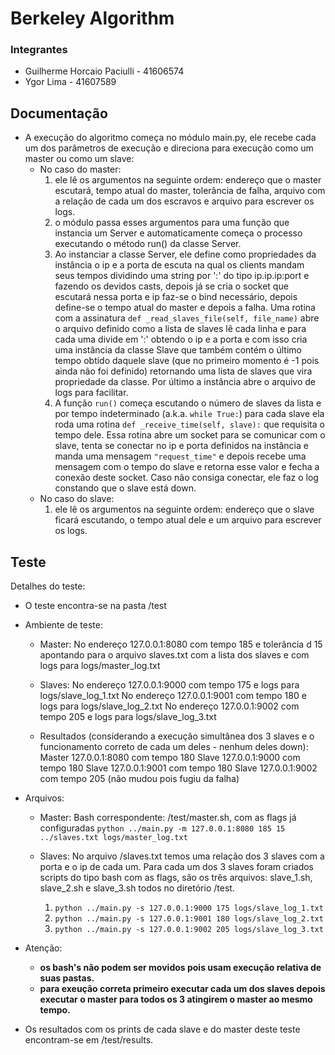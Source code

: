 # Berkeley Algorithm

### Integrantes
* Guilherme Horcaio Paciulli - 41606574
* Ygor Lima - 41607589

## Documentação
* A execução do algoritmo começa no módulo main.py, ele recebe cada um dos parâmetros de execução e direciona para execução      como um master ou como um slave:
    - No caso do master: 
        1. ele lê os argumentos na seguinte ordem: endereço que o master escutará, tempo atual do master, tolerância de falha, arquivo com a relação de cada um dos escravos e arquivo para escrever os logs.
        2. o módulo passa esses argumentos para uma função que instancia um Server e automaticamente começa o processo executando o método run() da classe Server.
        3. Ao instanciar a classe Server, ele define como propriedades da instância o ip e a porta de escuta na qual os clients mandam seus tempos dividindo uma string por ':' do tipo ip.ip.ip:port e fazendo os devidos casts, depois já se cria o socket que escutará nessa porta e ip faz-se o bind necessário, depois define-se o tempo atual do master e depois a falha. Uma rotina com a assinatura ```def _read_slaves_file(self, file_name)``` abre o arquivo definido como a lista de slaves lê cada linha e para cada uma divide em ':' obtendo o ip e a porta e com isso cria uma instância da classe Slave que também contém o último tempo obtido daquele slave (que no primeiro momento é -1 pois ainda não foi definido) retornando uma lista de slaves que vira propriedade da classe. Por último a instância abre o arquivo de logs para facilitar.
        4. A função ```run()``` começa escutando o número de slaves da lista e por tempo indeterminado (a.k.a. ```while True:```) para cada slave ela roda uma rotina ```def _receive_time(self, slave):``` que requisita o tempo dele. Essa rotina abre um socket para se comunicar com o slave, tenta se conectar no ip e porta definidos na instância e manda uma mensagem ```"request_time"``` e depois recebe uma mensagem com o tempo do slave e retorna esse valor e fecha a conexão deste socket. Caso não consiga conectar, ele faz o log constando que o slave está down.
    - No caso do slave: 
        1. ele lê os argumentos na seguinte ordem: endereço que o slave ficará escutando, o tempo atual dele e um arquivo para escrever os logs.

## Teste
Detalhes do teste:

* O teste encontra-se na pasta /test

* Ambiente de teste:
    - Master:
      No endereço 127.0.0.1:8080 com tempo 185 e tolerância d 15 apontando para
      o arquivo slaves.txt com a lista dos slaves e com logs para
      logs/master_log.txt
    - Slaves:
      No endereço 127.0.0.1:9000 com tempo 175 e logs para logs/slave_log_1.txt
      No endereço 127.0.0.1:9001 com tempo 180 e logs para logs/slave_log_2.txt
      No endereço 127.0.0.1:9002 com tempo 205 e logs para logs/slave_log_3.txt

    - Resultados (considerando a execução simultânea dos 3 slaves e o
      funcionamento correto de cada um deles - nenhum deles down):
      Master 127.0.0.1:8080 com tempo 180
      Slave  127.0.0.1:9000 com tempo 180
      Slave  127.0.0.1:9001 com tempo 180
      Slave  127.0.0.1:9002 com tempo 205 (não mudou pois fugiu da falha)

* Arquivos:
    - Master: Bash correspondente: /test/master.sh, com as flags já
      configuradas
      ```python ../main.py -m 127.0.0.1:8080 185 15 ../slaves.txt logs/master_log.txt```

    - Slaves: No arquivo /slaves.txt temos uma relação dos 3 slaves com a porta
      e o ip de cada um. Para cada um dos 3 slaves foram criados scripts do
      tipo bash com as flags, são os três arquivos: slave_1.sh, slave_2.sh e
      slave_3.sh todos no diretório /test.
        1. ```python ../main.py -s 127.0.0.1:9000 175 logs/slave_log_1.txt```
        2. ```python ../main.py -s 127.0.0.1:9001 180 logs/slave_log_2.txt```
        3. ```python ../main.py -s 127.0.0.1:9002 205 logs/slave_log_3.txt```

* Atenção:
    - **os bash's não podem ser movidos pois usam execução relativa de suas
      pastas.**
    - **para exeução correta primeiro executar cada um dos slaves depois executar
      o master para todos os 3 atingirem o master ao mesmo tempo.**

* Os resultados com os prints de cada slave e do master deste teste
  encontram-se em /test/results.
